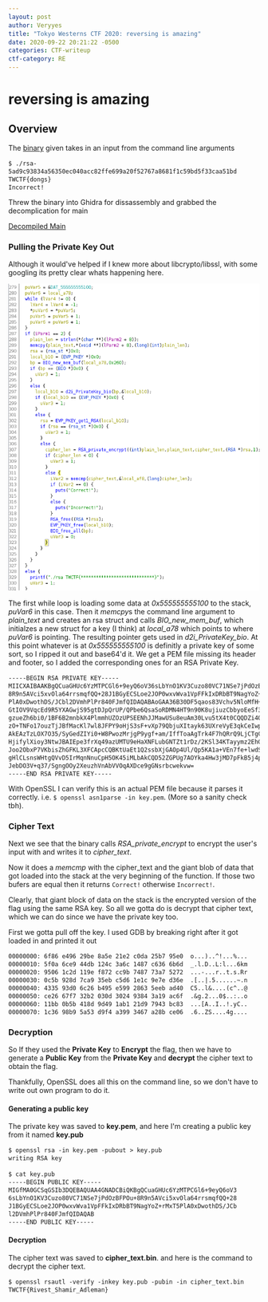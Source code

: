 ```yaml
---
layout: post
author: Veryyes
title: "Tokyo Westerns CTF 2020: reversing is amazing"
date: 2020-09-22 20:21:22 -0500
categories: CTF-writeup
ctf-category: RE
---
```


# reversing is amazing

## Overview

The [binary](/assets/tokyo_western_2020/reverseing_is_amazing/rsa-5ad9c93834a56350ec040acc82ffe699a20f52767a8681f1c59bd5f33caa51bd) given takes in an input from the command line arguments
```
$ ./rsa-5ad9c93834a56350ec040acc82ffe699a20f52767a8681f1c59bd5f33caa51bd TWCTF{dongs}
Incorrect!
```

Threw the binary into Ghidra for dissassembly and grabbed the decomplication for main

[Decompiled Main](/assets/tokyo_western_2020/reverseing_is_amazing/main.c)

### Pulling the Private Key Out
Although it would've helped if I knew more about libcrypto/libssl, with some googling its pretty clear whats happening here.

![Main](/assets/tokyo_western_2020/reverseing_is_amazing/main_func.png)

The first while loop is loading some data at *0x555555555100* to the stack, *puVar6* in this case. Then it *memcpy*s the command line argument to *plain_text* and creates an rsa struct and calls *BIO_new_mem_buf*, which initialzes a new struct for a key (I think) at *local_a78* which points to where *puVar6* is pointing.
The resulting pointer gets used in *d2i_PrivateKey_bio*. At this point whatever is at *0x555555555100* is definitly a private key of some sort, so I ripped it out and base64'd it. We get a PEM file missing its header and footer, so I added the corresponding ones for an RSA Private Key.
```
-----BEGIN RSA PRIVATE KEY-----
MIICXAIBAAKBgQCuaGHUc6YzMTPCGl6+9eyQ6oV36sLbYnO1KV3Cuzo80VC71NSe7jPdOzBFPOu+
8R9n5AVci5xvOla64rrsmqfQQ+28J1BGyECSLoe2JOP0wxvWva1VpFFkIxDRbBT9NagYoZ+rMxT5
PlA0xDwothDS/JCbl2DVmhPlPr840FJmfQIDAQABAoGAA36B30DF5qaos83Vchv5NloMfH+Okdii
GtIOV9VqcEd9R5YXAGwjS95gtDJpQrUP/QPbe6QsaSoRDMN4HT9n90K8ujiuzCbbyoEeSf36Br0y
gzueZh6bi0/1BF6B2mnbkX4PlmmhUZOzUPSEENhJJMawUSu8euAm30Lvu5tX4t0CQQDZi4Op9r2U
zO+TNFo17ouzTjJBfMacKl7wl8JFPY9oHjS3sF+vXp79QbjuXItayk63UXreVyE3qkCeIwpRHe1r
AkEAzTzLOX7O35/SyGedZIYi0+W8PwozMrjgP9ygf+am/IffToaAgTrk4F7hQRrQ9LjCTgCRmhrw
HjifylXioy3NtwJBAIEpe3frXq49azUMTU9eHaXNFLubGNTZt1rDz/2KSl34KTayymz2EhGt9t3X
Joo2ObxP7VKbisZhGFKL3XFCApcCQBKtUaEt1Q2ssbXjGAOp4Ul/Qp5KA1a+VEn7fe+lwdSBWOUA
gHlCLsnsWHtgQVvD5IrMqnNnuCpH5OK45iMLbAkCQD52ZGPUg7AOYka4Hw3jMD7pFkB5j4p3MGau
JebDO3V+q37/SgngOOy2XeuzhVnAbVVOqAXDce9gGNsrbcwekvw=
-----END RSA PRIVATE KEY-----
```

With OpenSSL I can verify this is an actual PEM file because it parses it correctly. i.e. `$ openssl asn1parse -in key.pem`. (More so a sanity check tbh).


### Cipher Text

Next we see that the binary calls *RSA_private_encrypt* to encrypt the user's input with and writes it to *cipher_text*.

Now it does a *memcmp* with the cipher_text and the giant blob of data that got loaded into the stack at the very beginning of the function. If those two bufers are equal then it returns `Correct!` otherwise  `Incorrect!`.

Clearly, that giant block of data on the stack is the encrypted version of the flag using the same RSA key. So all we gotta do is decrypt that cipher text, which we can do since we have the private key too.

First we gotta pull off the key. I used GDB by breaking right after it got loaded in and printed it out
```
00000000: 6f86 e496 29be 8a5e 21e2 c0da 25b7 95e0  o...)..^!...%...
00000010: 5f0a 6ce9 44db 124c 3a6c 1487 c636 6b6d  _.l.D..L:l...6km
00000020: 9506 1c2d 119e f872 cc9b 7487 73a7 5272  ...-...r..t.s.Rr
00000030: 0c5b 928d 7ca9 35eb c5d6 1e1c 9e7e d36e  .[..|.5......~.n
00000040: 4335 93d0 6c26 b495 e599 2863 5eeb ad40  C5..l&....(c^..@
00000050: ce26 67f7 32b2 030d 3024 9384 3a19 ac6f  .&g.2...0$..:..o
00000060: 11bb 0b5b 418d 9d49 1ab1 21d9 7943 bc83  ...[A..I..!.yC..
00000070: 1c36 98b9 5a53 d9f4 a399 3467 a28b ce06  .6..ZS....4g....
```

### Decryption
So If they used the **Private Key** to **Encrypt** the flag, then we have to generate a **Public Key** from the **Private Key** and **decrypt** the cipher text to obtain the flag.

Thankfully, OpenSSL does all this on the command line, so we don't have to write out own program to do it.

#### Generating a public key
The private key was saved to **key.pem**, and here I'm creating a public key from it named **key.pub**
```
$ openssl rsa -in key.pem -pubout > key.pub
writing RSA key

$ cat key.pub 
-----BEGIN PUBLIC KEY-----
MIGfMA0GCSqGSIb3DQEBAQUAA4GNADCBiQKBgQCuaGHUc6YzMTPCGl6+9eyQ6oV3
6sLbYnO1KV3Cuzo80VC71NSe7jPdOzBFPOu+8R9n5AVci5xvOla64rrsmqfQQ+28
J1BGyECSLoe2JOP0wxvWva1VpFFkIxDRbBT9NagYoZ+rMxT5PlA0xDwothDS/JCb
l2DVmhPlPr840FJmfQIDAQAB
-----END PUBLIC KEY-----
```

#### Decryption
The cipher text was saved to **cipher_text.bin**. and here is the command to decrypt the cipher text.

```
$ openssl rsautl -verify -inkey key.pub -pubin -in cipher_text.bin
TWCTF{Rivest_Shamir_Adleman}
```

